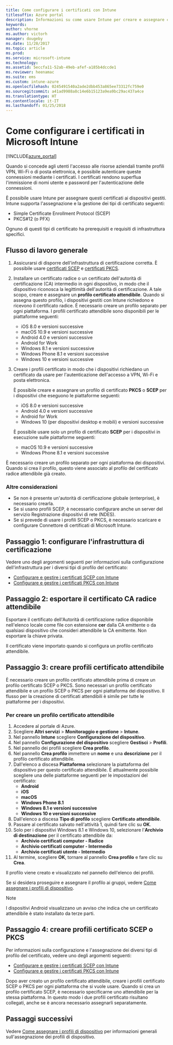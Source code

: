```yaml
---
title: Come configurare i certificati con Intune
titlesuffix: Azure portal
description: Informazioni su come usare Intune per creare e assegnare certificati che consentono di proteggere Wi-Fi, VPN e altre connessioni."
keywords: 
author: vhorne
ms.author: victorh
manager: dougeby
ms.date: 11/28/2017
ms.topic: article
ms.prod: 
ms.service: microsoft-intune
ms.technology: 
ms.assetid: 5eccfa11-52ab-49eb-afef-a185b4dccde1
ms.reviewer: heenamac
ms.suite: ems
ms.custom: intune-azure
ms.openlocfilehash: 0245491540a2ade2dbb453a865ee73312fc759e0
ms.sourcegitcommit: a41ad9988a8c14e6b15123a9ea9bc29ac437a4ce
ms.translationtype: HT
ms.contentlocale: it-IT
ms.lasthandoff: 01/25/2018
---
```

# <a name="how-to-configure-certificates-in-microsoft-intune"></a>Come configurare i certificati in Microsoft Intune

[!INCLUDE[azure_portal](./includes/azure_portal.md)]

Quando si concede agli utenti l'accesso alle risorse aziendali tramite profili VPN, Wi-Fi o di posta elettronica, è possibile autenticare queste connessioni mediante i certificati. I certificati rendono superflua l'immissione di nomi utente e password per l'autenticazione delle connessioni.

È possibile usare Intune per assegnare questi certificati ai dispositivi gestiti. Intune supporta l'assegnazione e la gestione dei tipi di certificato seguenti:

- Simple Certificate Enrollment Protocol (SCEP)
- PKCS#12 (o PFX)

Ognuno di questi tipi di certificato ha prerequisiti e requisiti di infrastruttura specifici.

## <a name="general-workflow"></a>Flusso di lavoro generale

1. Assicurarsi di disporre dell'infrastruttura di certificazione corretta. È possibile usare [certificati SCEP](certificates-scep-configure.md) e [certificati PKCS](certficates-pfx-configure.md).
2. Installare un certificato radice o un certificato dell'autorità di certificazione (CA) intermedio in ogni dispositivo, in modo che il dispositivo riconosca la legittimità dell'autorità di certificazione. A tale scopo, creare e assegnare un **profilo certificato attendibile**. Quando si assegna questo profilo, i dispositivi gestiti con Intune richiedono e ricevono il certificato radice. È necessario creare un profilo separato per ogni piattaforma. I profili certificato attendibile sono disponibili per le piattaforme seguenti:
    - iOS 8.0 e versioni successive
    - macOS 10.9 e versioni successive
    - Android 4.0 e versioni successive
    - Android for Work
    - Windows 8.1 e versioni successive
    - Windows Phone 8.1 e versioni successive
    - Windows 10 e versioni successive
3. Creare i profili certificato in modo che i dispositivi richiedano un certificato da usare per l'autenticazione dell'accesso a VPN, Wi-Fi e posta elettronica.

   È possibile creare e assegnare un profilo di certificato **PKCS** o **SCEP** per i dispositivi che eseguono le piattaforme seguenti:

   - iOS 8.0 e versioni successive
   - Android 4.0 e versioni successive
   - Android for Work
   - Windows 10 (per dispositivi desktop e mobili) e versioni successive

   È possibile usare solo un profilo di certificato **SCEP** per i dispositivi in esecuzione sulle piattaforme seguenti:

   - macOS 10.9 e versioni successive
   - Windows Phone 8.1 e versioni successive

È necessario creare un profilo separato per ogni piattaforma dei dispositivi. Quando si crea il profilo, questo viene associato al profilo del certificato radice attendibile già creato.

### <a name="further-considerations"></a>Altre considerazioni

- Se non è presente un'autorità di certificazione globale (enterprise), è necessario crearla.
- Se si usano profili SCEP, è necessario configurare anche un server del servizio Registrazione dispositivi di rete (NDES).
- Se si prevede di usare i profili SCEP o PKCS, è necessario scaricare e configurare Connettore di certificati di Microsoft Intune.


## <a name="step-1-configure-your-certificate-infrastructure"></a>Passaggio 1: configurare l'infrastruttura di certificazione

Vedere uno degli argomenti seguenti per informazioni sulla configurazione dell'infrastruttura per i diversi tipi di profilo del certificato:

- [Configurare e gestire i certificati SCEP con Intune](certificates-scep-configure.md)
- [Configurare e gestire i certificati PKCS con Intune](certficates-pfx-configure.md)


## <a name="step-2-export-your-trusted-root-ca-certificate"></a>Passaggio 2: esportare il certificato CA radice attendibile

Esportare il certificato dell'Autorità di certificazione radice disponibile nell'elenco locale come file con estensione **cer** dalla CA emittente o da qualsiasi dispositivo che consideri attendibile la CA emittente. Non esportare la chiave privata.

Il certificato viene importato quando si configura un profilo certificato attendibile.

## <a name="step-3-create-trusted-certificate-profiles"></a>Passaggio 3: creare profili certificato attendibile
È necessario creare un profilo certificato attendibile prima di creare un profilo certificato SCEP o PKCS. Sono necessari un profilo certificato attendibile e un profilo SCEP o PKCS per ogni piattaforma del dispositivo. Il flusso per la creazione di certificati attendibili è simile per tutte le piattaforme per i dispositivi.

### <a name="to-create-a-trusted-certificate-profile"></a>Per creare un profilo certificato attendibile

1. Accedere al portale di Azure.
2. Scegliere **Altri servizi** > **Monitoraggio e gestione** > **Intune**.
3. Nel pannello **Intune** scegliere **Configurazione del dispositivo**.
2. Nel pannello **Configurazione del dispositivo** scegliere **Gestisci** > **Profili**.
3. Nel pannello dei profili scegliere **Crea profilo**.
4. Nel pannello **Crea profilo** immettere un **nome** e una **descrizione** per il profilo certificato attendibile.
5. Dall'elenco a discesa **Piattaforma** selezionare la piattaforma del dispositivo per questo certificato attendibile. È attualmente possibile scegliere una delle piattaforme seguenti per le impostazioni del certificato:
    - **Android**
    - **iOS**
    - **macOS**
    - **Windows Phone 8.1**
    - **Windows 8.1 e versioni successive**
    - **Windows 10 e versioni successive**
6. Dall'elenco a discesa **Tipo di profilo** scegliere **Certificato attendibile**.
7. Passare al certificato salvato nell'attività 1, quindi fare clic su **OK**.
8. Solo per i dispositivi Windows 8.1 e Windows 10, selezionare l'**Archivio di destinazione** per il certificato attendibile da:
    - **Archivio certificati computer - Radice**
    - **Archivio certificati computer - Intermedio**
    - **Archivio certificati utente - Intermedio**
8. Al termine, scegliere **OK**, tornare al pannello **Crea profilo** e fare clic su **Crea**.

Il profilo viene creato e visualizzato nel pannello dell'elenco dei profili.

Se si desidera proseguire e assegnare il profilo ai gruppi, vedere [Come assegnare i profili di dispositivo](device-profile-assign.md).


> [!Note]
> I dispositivi Android visualizzano un avviso che indica che un certificato attendibile è stato installato da terze parti.

## <a name="step-4-create-scep-or-pkcs-certificate-profiles"></a>Passaggio 4: creare profili certificato SCEP o PKCS

Per informazioni sulla configurazione e l'assegnazione dei diversi tipi di profilo del certificato, vedere uno degli argomenti seguenti:

- [Configurare e gestire i certificati SCEP con Intune](certificates-scep-configure.md)
- [Configurare e gestire i certificati PKCS con Intune](certficates-pfx-configure.md)

Dopo aver creato un profilo certificato attendibile, creare i profili certificato SCEP o PKCS per ogni piattaforma che si vuole usare. Quando si crea un profilo certificato SCEP, è necessario specificarne uno attendibile per la stessa piattaforma. In questo modo i due profili certificato risultano collegati, anche se è ancora necessario assegnarli separatamente.


## <a name="next-steps"></a>Passaggi successivi
Vedere [Come assegnare i profili di dispositivo](device-profile-assign.md) per informazioni generali sull'assegnazione dei profili di dispositivo.
